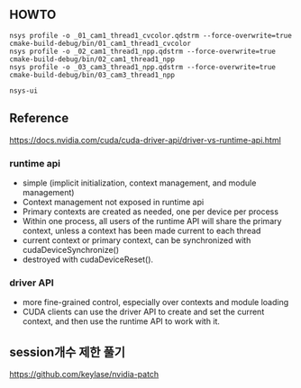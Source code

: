 
## HOWTO

    nsys profile -o _01_cam1_thread1_cvcolor.qdstrm --force-overwrite=true cmake-build-debug/bin/01_cam1_thread1_cvcolor
    nsys profile -o _02_cam1_thread1_npp.qdstrm --force-overwrite=true cmake-build-debug/bin/02_cam1_thread1_npp
    nsys profile -o _03_cam3_thread1_npp.qdstrm --force-overwrite=true cmake-build-debug/bin/03_cam3_thread1_npp

    nsys-ui 

## Reference
https://docs.nvidia.com/cuda/cuda-driver-api/driver-vs-runtime-api.html

### runtime api
- simple (implicit initialization, context management, and module management)
- Context management not exposed in runtime api
- Primary contexts are created as needed, one per device per process
- Within one process, all users of the runtime API will share the primary context, unless a context has been made current to each thread
- current context or primary context, can be synchronized with cudaDeviceSynchronize()
- destroyed with cudaDeviceReset().

### driver API
- more fine-grained control, especially over contexts and module loading
- CUDA clients can use the driver API to create and set the current context, and then use the runtime API to work with it.

## session개수 제한 풀기
https://github.com/keylase/nvidia-patch